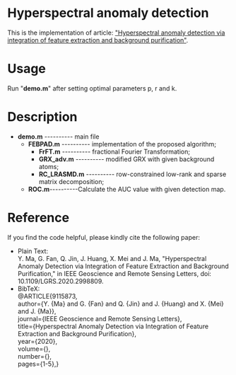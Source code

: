 # Hyperspectral anomaly detection
This is the implementation of article: ["Hyperspectral anomaly detection via integration of feature extraction and background purification"](https://ieeexplore.ieee.org/document/9115873).
# Usage
Run "**demo.m**" after setting optimal parameters p, r and k.
# Description
* **demo.m** ---------- main file
  * **FEBPAD.m** ---------- implementation of the proposed algorithm;
    * **FrFT.m** ---------- fractional Fourier Transformation;
    * **GRX_adv.m** ---------- modified GRX with given background atoms;
    * **RC_LRASMD.m** ---------- row-constrained low-rank and sparse matrix decomposition;
  * **ROC.m**----------Calculate the AUC value with given detection map.
# Reference
If you find the code helpful, please kindly cite the following paper:
* Plain Text:<br>
Y. Ma, G. Fan, Q. Jin, J. Huang, X. Mei and J. Ma, "Hyperspectral Anomaly Detection via Integration of Feature Extraction and Background Purification," in IEEE Geoscience and Remote Sensing Letters, doi: 10.1109/LGRS.2020.2998809.
* BibTeX:<br>
@ARTICLE{9115873,<br>
  author={Y. {Ma} and G. {Fan} and Q. {Jin} and J. {Huang} and X. {Mei} and J. {Ma}},<br>
  journal={IEEE Geoscience and Remote Sensing Letters}, <br>
  title={Hyperspectral Anomaly Detection via Integration of Feature Extraction and Background Purification}, <br>
  year={2020},<br>
  volume={},<br>
  number={},<br>
  pages={1-5},}<br>

